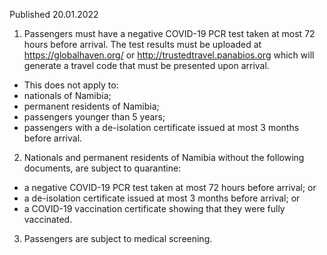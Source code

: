 Published 20.01.2022
1. Passengers must have a negative COVID-19 PCR test taken at most 72 hours before arrival. The test results must be uploaded at <a href="https://globalhaven.org/">https://globalhaven.org/</a> or <a href="http://trustedtravel.panabios.org">http://trustedtravel.panabios.org</a> which will generate a travel code that must be presented upon arrival.
- This does not apply to:
- nationals of Namibia;
- permanent residents of Namibia;
- passengers younger than 5 years;
- passengers with a de-isolation certificate issued at most 3 months before arrival.
2. Nationals and permanent residents of Namibia without the following documents, are subject to quarantine:
- a negative COVID-19 PCR test taken at most 72 hours before arrival; or
- a de-isolation certificate issued at most 3 months before arrival; or
- a COVID-19 vaccination certificate showing that they were fully vaccinated.
3. Passengers are subject to medical screening.
